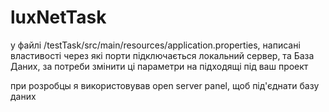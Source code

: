 # luxNetTask

у файлі /testTask/src/main/resources/application.properties, написані властивості через які порти підключається локальний сервер, та База Даних, за потреби змінити ці параметри на підходящі під ваш проект

при розробцы я використовував open server panel, щоб під'єднати базу даних
